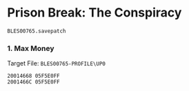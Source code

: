 #  Prison Break: The Conspiracy 

`BLES00765.savepatch`

### 1. Max Money

Target File: `BLES00765-PROFILE\UP0`

```
20014668 05F5E0FF
2001466C 05F5E0FF
```


